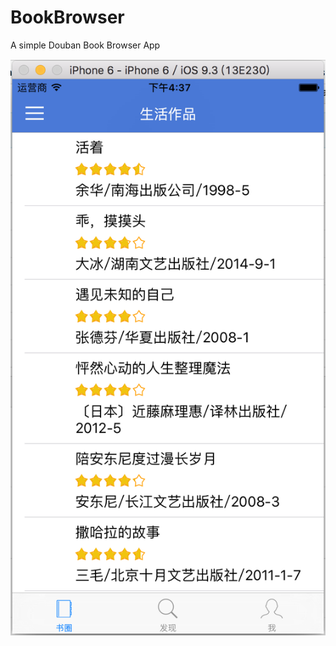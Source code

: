 # BookBrowser
A simple Douban Book Browser App

![](https://github.com/zyphs21/BookBrowser/blob/master/首页.png)
